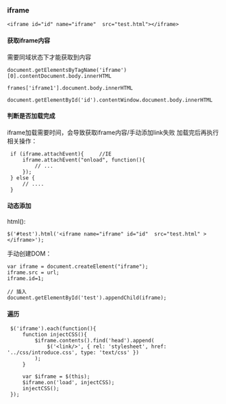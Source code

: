 ### iframe
```
<iframe id="id" name="iframe"  src="test.html"></iframe>
```

#### 获取iframe内容
需要同域状态下才能获取到内容
```
document.getElementsByTagName('iframe')[0].contentDocument.body.innerHTML

frames['iframe1'].document.body.innerHTML

document.getElementById('id').contentWindow.document.body.innerHTML
```

#### 判断是否加载完成
iframe加载需要时间，会导致获取iframe内容/手动添加link失败
加载完后再执行相关操作：

```
 if (iframe.attachEvent){     //IE
     iframe.attachEvent("onload", function(){
         // ...
     });
 } else {
     // ....
 }
```

#### 动态添加
html():
```
$('#test').html('<iframe name="iframe" id="id"  src="test.html" ></iframe>');
```
手动创建DOM：
```
var iframe = document.createElement("iframe");
iframe.src = url;
iframe.id=1;

// 插入
document.getElementById('test').appendChild(iframe);
```

#### 遍历
```
 $('iframe').each(function(){
     function injectCSS(){
         $iframe.contents().find('head').append(
             $('<link/>', { rel: 'stylesheet', href: '../css/introduce.css', type: 'text/css' })
         );
     }

     var $iframe = $(this);
     $iframe.on('load', injectCSS);
     injectCSS();
 });
```